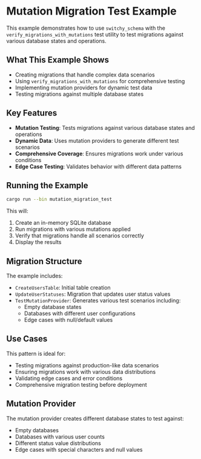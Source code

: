 # Mutation Migration Test Example

This example demonstrates how to use `switchy_schema` with the `verify_migrations_with_mutations` test utility to test migrations against various database states and operations.

## What This Example Shows

- Creating migrations that handle complex data scenarios
- Using `verify_migrations_with_mutations` for comprehensive testing
- Implementing mutation providers for dynamic test data
- Testing migrations against multiple database states

## Key Features

- **Mutation Testing**: Tests migrations against various database states and operations
- **Dynamic Data**: Uses mutation providers to generate different test scenarios
- **Comprehensive Coverage**: Ensures migrations work under various conditions
- **Edge Case Testing**: Validates behavior with different data patterns

## Running the Example

```bash
cargo run --bin mutation_migration_test
```

This will:
1. Create an in-memory SQLite database
2. Run migrations with various mutations applied
3. Verify that migrations handle all scenarios correctly
4. Display the results

## Migration Structure

The example includes:
- `CreateUsersTable`: Initial table creation
- `UpdateUserStatuses`: Migration that updates user status values
- `TestMutationProvider`: Generates various test scenarios including:
  - Empty database states
  - Databases with different user configurations
  - Edge cases with null/default values

## Use Cases

This pattern is ideal for:
- Testing migrations against production-like data scenarios
- Ensuring migrations work with various data distributions
- Validating edge cases and error conditions
- Comprehensive migration testing before deployment

## Mutation Provider

The mutation provider creates different database states to test against:
- Empty databases
- Databases with various user counts
- Different status value distributions
- Edge cases with special characters and null values